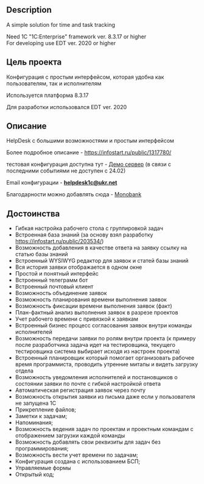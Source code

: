 ## Description ## 
A simple solution for time and task tracking

Need 1C "1C:Enterprise" framework ver. 8.3.17 or higher   
For developing use EDT ver. 2020 or higher 

## Цель проекта ## 

Конфигурация с простым интерфейсом, которая удобна как пользователям, так и исполнителям

Используется платформа 8.3.17

Для разработки использовался EDT ver. 2020

## Описание ## 

HelpDesk с большими возможностями и простым интерфейсом 

Более подробное описание - https://infostart.ru/public/1317780/

тестовая конфигурация доступна тут - [Демо сервер](http://195.138.92.217:33391/HelpDeskDemo/ru_RU/) (в связи с последними событиями не доступен с 24.02)

Email конфигурации - **helpdesk1c@ukr.net**

Благодарности можно добавлять сюда  - [Monobank](https://send.monobank.ua/jar/6VSpJ1Jv3n)

## Достоинства ## 

 * Гибкая настройка рабочего стола с группировкой задач
 * Встроенная база знаний (за основу взял разработку https://infostart.ru/public/203534/)
 * Возможность добавления в качестве ответа на заявку ссылку на статью базы знаний
 * Встроенный WYSIWYG редактор для заявок и статей базы знаний
 * Вся история заявки отображается в одном окне
 * Простой и понятный интерфейс
 * Встроенный телеграмм бот 
 * Встроенный почтовый клиент
 * Возможность объединение заявок
 * Возможность планирования времени выполнения заявок
 * Возможность фиксации времени выполнения заявок (факт)
 * План-фактный анализ выполнения заявок в разрезе проектов
 * Учет рабочего времени с привязкой к заявкам
 * Встроенный бизнес процесс согласования заявок внутри команды исполнителей
 * Возможность передачи заявки по ролям внутри проекта (к примеру после разработчика задача идет на тестировщика, текущего тестировщика система выбирает исходя из настроек проекта)
 * Встроенный планировщик который помогает организовать рабочее время программиста, проводить утренние митапы и видеть загрузку отдела
 * Возможность уведомления исполнителей и постановщиков о состоянии заявки по почте с гибкой настройкой ответа
 * Автоматическая регистрация заявок через почту
 * Возможность открытия заявки из письма даже если у пользователя не запущена 1С
 * Прикрепление файлов;
 * Заметки к задачам;
 * Напоминания;
 * Возможность ведения задач по проектам и проектным командам с отображением загрузки каждой команды
 * Возможность добавлять свои реквизиты для задач без программирования;
 * Возможность вести учет времени по задачам;
 * Конфигурация создана с использованием БСП;
 * Управляемые формы
 * Открытый код;

